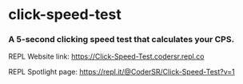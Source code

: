 # click-speed-test
### A 5-second clicking speed test that calculates your CPS.

REPL Website link: https://Click-Speed-Test.codersr.repl.co

REPL Spotlight page: https://repl.it/@CoderSR/Click-Speed-Test?v=1

